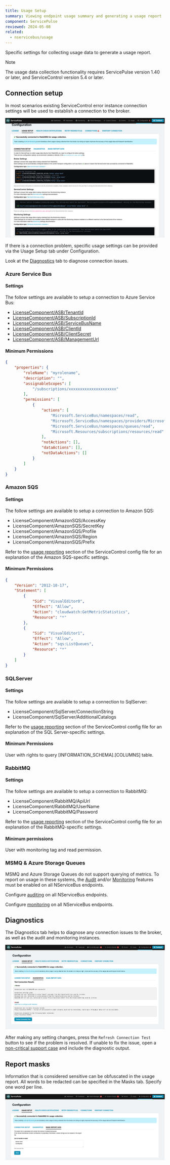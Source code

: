 ```yaml
---
title: Usage Setup
summary: Viewing endpoint usage summary and generating a usage report
component: ServicePulse
reviewed: 2024-05-08
related:
  - nservicebus/usage
---
```


Specific settings for collecting usage data to generate a usage report.

> [!NOTE]
> The usage data collection functionality requires ServicePulse version 1.40 or later, and ServiceControl version 5.4 or later.

## Connection setup

In most scenarios existing ServiceControl error instance connection settings will be used to establish a connection to the broker.

![usage-setup-connections](images/usage-setup-connection.png "width=600")

If there is a connection problem, specific usage settings can be provided via the Usage Setup tab under Configuration.

Look at the [Diagnostics](#diagnostics) tab to diagnose connection issues.

### Azure Service Bus

#### Settings

The follow settings are available to setup a connection to Azure Service Bus:

- [LicenseComponent/ASB/TenantId](/servicecontrol/creating-config-file.md#usage-reporting-when-using-the-azure-service-bus-transport-licensecomponentasbtenantid)
- [LicenseComponent/ASB/SubscriptionId](/servicecontrol/creating-config-file.md#usage-reporting-when-using-the-azure-service-bus-transport-licensecomponentasbsubscriptionid)
- [LicenseComponent/ASB/ServiceBusName](/servicecontrol/creating-config-file.md#usage-reporting-when-using-the-azure-service-bus-transport-licensecomponentasbservicebusname)
- [LicenseComponent/ASB/ClientId](/servicecontrol/creating-config-file.md#usage-reporting-when-using-the-azure-service-bus-transport-licensecomponentasbclientid)
- [LicenseComponent/ASB/ClientSecret](/servicecontrol/creating-config-file.md#usage-reporting-when-using-the-azure-service-bus-transport-licensecomponentasbclientsecret)
- [LicenseComponent/ASB/ManagementUrl](/servicecontrol/creating-config-file.md#usage-reporting-when-using-the-azure-service-bus-transport-licensecomponentasbmanagementurl)

#### Minimum Permissions

```json
{
    "properties": {
        "roleName": "myrolename",
        "description": "",
        "assignableScopes": [
            "/subscriptions/xxxxxxxxxxxxxxxxxxxxx"
        ],
        "permissions": [
            {
                "actions": [
                    "Microsoft.ServiceBus/namespaces/read",
                    "Microsoft.ServiceBus/namespaces/providers/Microsoft.Insights/metricDefinitions/read",
                    "Microsoft.ServiceBus/namespaces/queues/read",
                    "Microsoft.Resources/subscriptions/resources/read"
                ],
                "notActions": [],
                "dataActions": [],
                "notDataActions": []
            }
        ]
    }
}
```

### Amazon SQS

#### Settings

The follow settings are available to setup a connection to Amazon SQS:

- LicenseComponent/AmazonSQS/AccessKey
- LicenseComponent/AmazonSQS/SecretKey
- LicenseComponent/AmazonSQS/Profile
- LicenseComponent/AmazonSQS/Region
- LicenseComponent/AmazonSQS/Prefix

Refer to the [usage reporting](/servicecontrol/creating-config-file.md#usage-reporting) section of the ServiceControl config file for an explanation of the Amazon SQS-specific settings.

#### Minimum Permissions

```json
{
    "Version": "2012-10-17",
    "Statement": [
        {
            "Sid": "VisualEditor0",
            "Effect": "Allow",
            "Action": "cloudwatch:GetMetricStatistics",
            "Resource": "*"
        },
        {
            "Sid": "VisualEditor1",
            "Effect": "Allow",
            "Action": "sqs:ListQueues",
            "Resource": "*"
        }
    ]
}
```

### SQLServer

#### Settings

The follow settings are available to setup a connection to SqlServer:

- LicenseComponent/SqlServer/ConnectionString
- LicenseComponent/SqlServer/AdditionalCatalogs

Refer to the [usage reporting](/servicecontrol/creating-config-file.md#usage-reporting) section of the ServiceControl config file for an explanation of the SQL Server-specific settings.

#### Minimum Permissions

User with rights to query [INFORMATION_SCHEMA].[COLUMNS] table.

### RabbitMQ

#### Settings

The follow settings are available to setup a connection to RabbitMQ:

- LicenseComponent/RabbitMQ/ApiUrl
- LicenseComponent/RabbitMQ/UserName
- LicenseComponent/RabbitMQ/Password

Refer to the [usage reporting](/servicecontrol/creating-config-file.md#usage-reporting) section of the ServiceControl config file for an explanation of the RabbitMQ-specific settings.

#### Minimum permissions

User with monitoring tag and read permission.

### MSMQ & Azure Storage Queues

MSMQ and Azure Storage Queues do not support querying of metrics. To report on usage in these systems, the [Audit](./../servicecontrol/audit-instances) and/or [Monitoring](./../monitoring) features must be enabled on all NServiceBus endpoints.

Configure [auditing](./../nservicebus/operations/auditing.md) on all NServiceBus endpoints.

Configure [monitoring](./../monitoring/metrics) on all NServiceBus endpoints.

## Diagnostics

The Diagnostics tab helps to diagnose any connection issues to the broker, as well as the audit and monitoring instances.

![usage-setup-diagnostics](images/usage-setup-diagnostics.png "width=600")

After making any setting changes, press the `Refresh Connection Test` button to see if the problem is resolved.
If unable to fix the issue, open a [non-critical support case](https://particular.net/support) and include the diagnostic output.

## Report masks

Information that is considered sensitive can be obfuscated in the usage report.
All words to be redacted can be specified in the Masks tab. Specify one word per line.

![usage-setup-masks](images/usage-setup-masks.png "width=600")